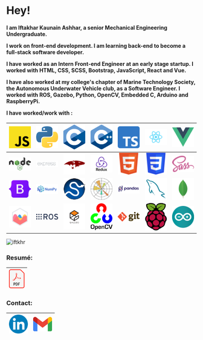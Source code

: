 <h1>Hey!</h1>
<h4>
I am Iftakhar Kaunain Ashhar, a senior Mechanical Engineering Undergraduate.

I work on front-end development. I am learning back-end to become a full-stack software developer.

I have worked as an Intern Front-end Engineer at an early stage startup. I worked with HTML, CSS, SCSS, Bootstrap, JavaScript, React and Vue.

I have also worked at my college's chapter of Marine Technology Society, the Autonomous Underwater Vehicle club, as a Software Engineer. I worked with ROS, Gazebo, Python, OpenCV, Embedded C, Arduino and RaspberryPi.

I have worked/work with :

</h4>

|   <img src="./jsicon.svg" alt="JavaScript" title="JavaScript" width="70"/>    |      <img src="./pythonicon.svg" alt="Python" title="Python" width="70"/>      |   <img src="./cicon.svg" alt="C Programming" title="C Programming" width="70"/>   |           <img src="./cppicon.svg" alt="C++" title="C++" width="70"/>            | <img src="./tsicon.svg" alt="TypeScript" title="TypeScript" width="70"/> |   <img src="./reacticon.svg" alt="React.js" title="React.js" width="100"/>    |    <img src="./vueicon.svg" alt="Vue.js" title="Vue.js" width="70"/>     |
| :---------------------------------------------------------------------------: | :----------------------------------------------------------------------------: | :-------------------------------------------------------------------------------: | :------------------------------------------------------------------------------: | :----------------------------------------------------------------------: | :---------------------------------------------------------------------------: | :----------------------------------------------------------------------: |
|     <img src="./nodeicon.svg" alt="Node.js" title="Node.js" width="70"/>      | <img src="./expressicon.png" alt="Express.js" title="Express.js" width="100"/> | <img src="./mongooseicon.png" alt="Mongoose.js" title="Mongoose.js" width="100"/> |     <img src="./reduxicon.png" alt="Redux.js" title="Redux.js" width="100"/>     |      <img src="./htmlicon.svg" alt="HTML" title="HTML" width="70"/>      |          <img src="./cssicon.svg" alt="CSS" title="CSS" width="70"/>          |      <img src="./sassicon.svg" alt="Sass" title="Sass" width="70"/>      |
| <img src="./bootstrapicon.svg" alt="Bootstrap" title="Bootstrap" width="70"/> |       <img src="./numpyicon.svg" alt="NumPy" title="NumPy" width="100"/>       |         <img src="./scipyicon.svg" alt="SciPy" title="SciPy" width="70"/>         | <img src="./matplotlibicon.svg" alt="Matplotlib" title="Matplotlib" width="70"/> |  <img src="./pandasicon.svg" alt="Pandas" title="Pandas" width="100"/>   |      <img src="./mysqlicon.svg" alt="MySQL" title="MySQL" width="100"/>       | <img src="./mongodbicon.svg" alt="MongoDB" title="MongoDB" width="100"/> |
|  <img src="./chartjsicon.svg" alt="Chart.js" title="Chart.js" width="100"/>   |          <img src="./rosicon.svg" alt="ROS" title="ROS" width="100"/>          |       <img src="./gazeboicon.svg" alt="Gazebo" title="Gazebo" width="100"/>       |       <img src="./opencvicon.svg" alt="OpenCV" title="OpenCV" width="70"/>       |       <img src="./giticon.svg" alt="Git" title="Git" width="70"/>        | <img src="./raspiicon.svg" alt="RaspberryPi" title="RaspberryPi" width="70"/> | <img src="./arduinoicon.svg" alt="Arduino" title="Arduino" width="70"/>  |

<img src="https://github-readme-stats.vercel.app/api/top-langs?username=iftkhr&langs_count=10&layout=compact" alt="iftkhr" title="iftkhr" width="400"/>

<h3>Resumé:</h3>

| <a href="https://drive.google.com/file/d/1eR57Js7z2v4a_JYKUtfKRionX5s_BXYy" target="_blank"><img src="./resumeicon.svg" alt="Resumé" title="Resumé" height="50"/></a> |
| :-------------------------------------------------------------------------------------------------------------------------------------------------------------------: |

<h3>Contact:</h3>

| <a href="https://www.linkedin.com/in/iftkhr/" target="_blank"><img src="./linkedinicon.svg" alt="Linkedin" title="Linkedin" width="50"/></a> | <a href="mailto:iftakhar.ashhar@gmail.com" target="_blank"><img src="./gmailicon.svg" alt="E-mail" title="E-mail" width="50"/></a> |
| :------------------------------------------------------------------------------------------------------------------------------------------: | :--------------------------------------------------------------------------------------------------------------------------------: |
